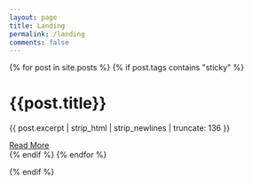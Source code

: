 ```yaml
---
layout: page
title: Landing
permalink: /landing
comments: false
---
```

    
<!-- Sticky - add sticky tag to the post you want to highlight here - tags: [sticky] -->
{% for post in site.posts %} 
{% if post.tags contains "sticky" %}
<div class="jumbotron jumbotron-fluid jumbotron-home pt-0 pb-0 mt-3 mb-2rem bg-lightblue position-relative">
    <div class="pl-4 pr-0 h-100 tofront">
        <div class="row justify-content-between">
            <div class="col-md-6 pt-6 pb-6 pr-lg-4 align-self-center">
                <h1 class="mb-3">{{post.title}}</h1>
                <p class="mb-3 lead">
                    {{ post.excerpt | strip_html | strip_newlines | truncate: 136 }}
                </p>
                <a href="{{site.baseurl}}{{post.url}}" class="btn btn-dark">Read More</a>
            </div>
            <div class="col-md-6 d-none d-md-block pr-0" style="background-size:cover;background-image:url({{site.baseurl}}/{{ post.image }});">	
            </div>
        </div>
    </div>
</div> 
{% endif %}
{% endfor %}


    


{% endif %} <!--endif page url is / -->